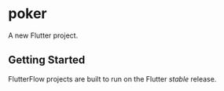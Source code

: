 # poker

A new Flutter project.

## Getting Started

FlutterFlow projects are built to run on the Flutter _stable_ release.
